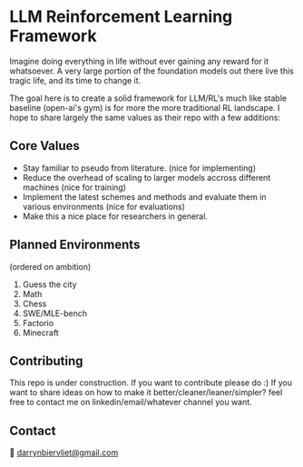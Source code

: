 # LLM Reinforcement Learning Framework

Imagine doing everything in life without ever gaining any reward for it whatsoever. A very large portion of the foundation models out there live this tragic life, and its time to change it. 

The goal here is to create a solid framework for LLM/RL's much like stable baseline (open-ai's gym) is for more the more traditional RL landscape. I hope to share largely the same values as their repo with a few additions:

## Core Values

- Stay familiar to pseudo from literature. (nice for implementing)
- Reduce the overhead of scaling to larger models accross different machines (nice for training)
- Implement the latest schemes and methods and evaluate them in various environments (nice for evaluations)
- Make this a nice place for researchers in general. 

## Planned Environments
(ordered on ambition)

1. Guess the city
2. Math
3. Chess 
4. SWE/MLE-bench
5. Factorio 
6. Minecraft

## Contributing

This repo is under construction. If you want to contribute please do :) If you want to share ideas on how to make it better/cleaner/leaner/simpler? feel free to contact me on linkedin/email/whatever channel you want.

## Contact

📧 darrynbiervliet@gmail.com
